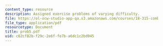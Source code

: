 ```yaml
---
content_type: resource
description: Assigned exercise problems of varying difficulty.
file: https://ol-ocw-studio-app-qa.s3.amazonaws.com/courses/18-315-combinatorial-theory-hyperplane-arrangements-fall-2004/c62cf82bf29c2e6ffe7ba6dc1c2bd945_prob5.pdf
file_type: application/pdf
resourcetype: Document
title: prob5.pdf
uid: c62cf82b-f29c-2e6f-fe7b-a6dc1c2bd945
---
```

